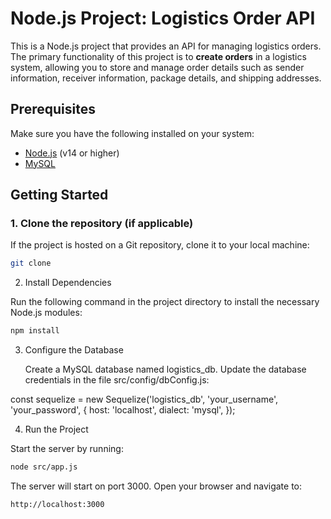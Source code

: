 
# Node.js Project: Logistics Order API

This is a Node.js project that provides an API for managing logistics orders. The primary functionality of this project is to **create orders** in a logistics system, allowing you to store and manage order details such as sender information, receiver information, package details, and shipping addresses.

## Prerequisites

Make sure you have the following installed on your system:
- [Node.js](https://nodejs.org/) (v14 or higher)
- [MySQL](https://www.mysql.com/)

## Getting Started

### 1. Clone the repository (if applicable)
If the project is hosted on a Git repository, clone it to your local machine:
```bash
git clone 
```
2. Install Dependencies

Run the following command in the project directory to install the necessary Node.js modules:

```bash
npm install
```
3. Configure the Database

    Create a MySQL database named logistics_db.
    Update the database credentials in the file src/config/dbConfig.js:

const sequelize = new Sequelize('logistics_db', 'your_username', 'your_password', {
    host: 'localhost',
    dialect: 'mysql',
});

4. Run the Project

Start the server by running:

```bash
node src/app.js
```

The server will start on port 3000. Open your browser and navigate to:

```bash
http://localhost:3000
```
